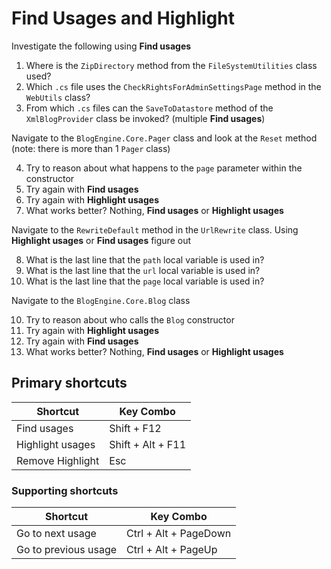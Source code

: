 # Find Usages and Highlight

Investigate the following using **Find usages**

1. Where is the `ZipDirectory` method from the `FileSystemUtilities` class used?
2. Which `.cs` file uses the `CheckRightsForAdminSettingsPage` method in the `WebUtils` class?
3. From which `.cs` files can the `SaveToDatastore` method of the `XmlBlogProvider` class be invoked? (multiple **Find usages**)

Navigate to the `BlogEngine.Core.Pager` class and look at the `Reset` method (note: there is more than 1 `Pager` class)

4. Try to reason about what happens to the `page` parameter within the constructor
5. Try again with **Find usages**
6. Try again with **Highlight usages**
7. What works better? Nothing, **Find usages** or **Highlight usages**

Navigate to the `RewriteDefault` method in the `UrlRewrite` class. Using **Highlight usages** or **Find usages** figure out

8. What is the last line that the `path` local variable is used in?
9. What is the last line that the `url` local variable is used in?
10. What is the last line that the `page` local variable is used in?

Navigate to the `BlogEngine.Core.Blog` class

10. Try to reason about who calls the `Blog` constructor
11. Try again with **Highlight usages**
12. Try again with **Find usages**
13. What works better? Nothing, **Find usages** or **Highlight usages**


## Primary shortcuts

Shortcut | Key Combo
--- | ---
Find usages | Shift + F12
Highlight usages | Shift + Alt + F11
Remove Highlight | Esc

### Supporting shortcuts

Shortcut | Key Combo
--- | ---
Go to next usage | Ctrl + Alt + PageDown
Go to previous usage | Ctrl + Alt + PageUp
